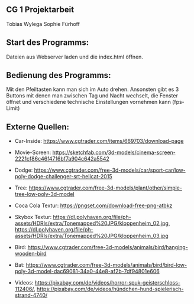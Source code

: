 CG 1 Projektarbeit
-

Tobias Wylega
Sophie Fürhoff

Start des Programms:
-
Dateien aus Webserver laden und die index.html öffnen.


Bedienung des Programms:
- 
Mit den Pfeiltasten kann man sich im Auto drehen. 
Ansonsten gibt es 3 Buttons mit denen man zwischen Tag und Nacht wechselt,
die Fenster öffnet und verschiedene technische Einstellungen vornehmen kann (fps-Limit) 


Externe Quellen:
-
- Car-Inside:
https://www.cgtrader.com/items/669703/download-page


- Movie-Screen:
https://sketchfab.com/3d-models/cinema-screen-2221cf86c46f4716bf7a904c642a5542


- Dodge:
https://www.cgtrader.com/free-3d-models/car/sport-car/low-poly-dodge-challenger-srt-hellcat-2015


- Tree:
https://www.cgtrader.com/free-3d-models/plant/other/simple-tree-low-poly-3d-model


- Coca Cola Textur:
https://pngset.com/download-free-png-atbkz

- Skybox Textur:
https://dl.polyhaven.org/file/ph-assets/HDRIs/extra/Tonemapped%20JPG/kloppenheim_02.jpg, 
https://dl.polyhaven.org/file/ph-assets/HDRIs/extra/Tonemapped%20JPG/kloppenheim_03.jpg


- Bird:
https://www.cgtrader.com/free-3d-models/animals/bird/hanging-wooden-bird

- Bat:
https://www.cgtrader.com/free-3d-models/animals/bird/bird-low-poly-3d-model-dac69081-34a0-44e8-af2b-7df94801e606

- Videos:
https://pixabay.com/de/videos/horror-spuk-geisterschloss-112406/,
https://pixabay.com/de/videos/hündchen-hund-spielerisch-strand-4740/